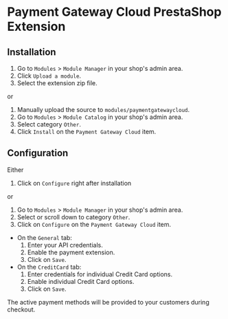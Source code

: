 # Payment Gateway Cloud PrestaShop Extension

## Installation

1. Go to `Modules` > `Module Manager` in your shop's admin area.
1. Click `Upload a module`.
1. Select the extension zip file.

or

1. Manually upload the source to `modules/paymentgatewaycloud`.
1. Go to `Modules` > `Module Catalog` in your shop's admin area.
1. Select category `Other`.
1. Click `Install` on the `Payment Gateway Cloud` item.


## Configuration

Either

1. Click on `Configure` right after installation

or

1. Go to `Modules` > `Module Manager` in your shop's admin area.
1. Select or scroll down to category `Other`.
1. Click on `Configure` on the `Payment Gateway Cloud` item.

- On the `General` tab:
    1. Enter your API credentials.
    1. Enable the payment extension.
    1. Click on `Save`.
- On the `CreditCard` tab:
    1. Enter credentials for individual Credit Card options.
    1. Enable individual Credit Card options.
    1. Click on `Save`.

The active payment methods will be provided to your customers during checkout.
